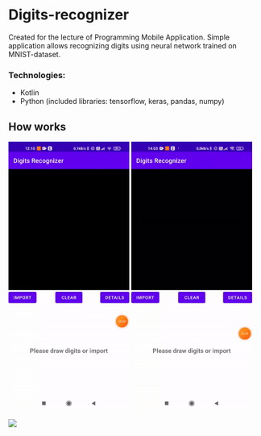 # Digits-recognizer
Created for the lecture of Programming Mobile Application.
Simple application allows recognizing digits using neural network trained on MNIST-dataset.
### Technologies:
 - Kotlin
 - Python (included libraries: tensorflow, keras, pandas, numpy)
## How works
<p float="left">
  <img src="https://raw.githubusercontent.com/aszpatowski/Digits-recognizer/main/gifs/1.gif" width="240"/> 
  <img src="https://raw.githubusercontent.com/aszpatowski/Digits-recognizer/main/gifs/3.gif" width="240"/>
</p>
<img src="https://raw.githubusercontent.com/aszpatowski/Digits-recognizer/main/gifs/2.gif" width="240"/>

